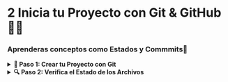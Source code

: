 # 2 Inicia tu Proyecto con Git & GitHub 🧑‍💻
### Aprenderas conceptos como **Estados y Commmits**📝
<details>
  <summary><strong> 📌 Paso 1: Crear tu Proyecto con Git </strong></summary>
  
<div style="display: flex; justify-content: space-between; align-items: flex-start;">

<div style="flex: 2; padding-right: 20px;">


1. Abre tu terminal y crea una carpeta para tu proyecto:
   ```bash
   mkdir mi-proyecto
   cd mi-proyecto
   ```

2. Inicializa Git en esa carpeta:
   ```bash
   git init
   ```
   Esto crea un repositorio Git vacío en tu carpeta.

3. Crea un archivo inicial:
   ```bash
   echo "# Mi primer proyecto con Git" > README.md
   ```
</div> <img src="https://i.ytimg.com/vi/sk5UCZxNjBk/hq720.jpg?sqp=-oaymwEhCK4FEIIDSFryq4qpAxMIARUAAAAAGAElAADIQj0AgKJD&rs=AOn4CLDsHlw0dqysDHz-kQ2xnPu3eMYqgA" alt="git init" width="280" style="align-self: center; border-radius: 10px;" /> </div> </details> 
</details>

<details>
  <summary><strong> 🔍 Paso 2: Verifica el Estado de los Archivos </strong></summary>
  <div style="display: flex; justify-content: space-between; align-items: flex-start;">

<div style="flex: 2; padding-right: 20px;">

  
Usa este comando para ver en qué estado están tus archivos:
```bash
git status
```

Los archivos pueden estar en uno de tres estados:

| Estado       | Significado                                                                 |
|--------------|------------------------------------------------------------------------------|
| 📝 Modified  | El archivo fue modificado pero aún no está listo para confirmar (commit).    |
| 📥 Staged    | El archivo fue agregado al área de preparación (*stage*) para confirmar.    |
| ✅ Committed | El archivo ya fue registrado en el historial del repositorio.               |
| 🚫 Untracked | El archivo no está siendo rastreado por Git, es decir, no ha sido agregado al área de *staging* ni al repositorio. |


</div> <img src="https://nulab.com/static/d13cdc1344230f603d17b31a5cbd1dae/5a190/02.png" alt="git init" width="500" style="align-self: center; border-radius: 100px;" /> </div> </details> 
</details>
